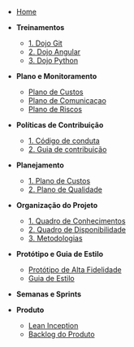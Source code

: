 <!-- docs/_sidebar.md -->

- [Home](/)

- **Treinamentos**
  - [1. Dojo Git](./treinamentos/dojo-git.md)
  - [2. Dojo Angular](./treinamentos/dojo-angular.md)
  - [3. Dojo Python](./treinamentos/dojo-python.md.md)
  
- **Plano e Monitoramento**
  - [Plano de Custos](./planejamento/plano_de_custos.md)
  - [Plano de Comunicaçao](./planejamento/plano_de_comunicacao.md)
  - [Plano de Riscos](./planejamento/plano-riscos.md)  

- **Políticas de Contribuição**
  - [1. Código de conduta](./politicas/CODE_OF_CONDUCT.md)
  - [2. Guia de contribuição](./politicas/CONTRIBUTING.md)

- **Planejamento** 
  - [1. Plano de Custos](./planejamento/plano_de_custos.md)
  - [2. Plano de Qualidade](./planejamento/plano-qualidade.md)

- **Organização do Projeto**
  - [1. Quadro de Conhecimentos](./organizacao/quadro-conhecimento.md)
  - [2. Quadro de Disponibilidade](./organizacao/quadro-disponibilidade.md)
  - [3. Metodologias](./organizacao/metodologia.md)

- **Protótipo e Guia de Estilo**
  - [Protótipo de Alta Fidelidade](./prototipo/alta_fidelidade.md)
  - [Guia de Estilo](./prototipo/guia_de_estilo.md)

- **Semanas e Sprints**

- **Produto**
  - [Lean Inception](./produto/lean-inception.md.md)
  - [Backlog do Produto](./produto/backlog-produto.md)
